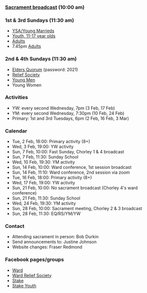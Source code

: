 ### [Sacrament broadcast](http://chorleystake.co.uk/) (10:00 am)

### 1st & 3rd Sundays (11:30 am)

- [YSA/Young Marrieds](https://us04web.zoom.us/j/78148688859?pwd=R081bXMrSC9acGZSZFlXbzZLQ0Yvdz09)
- [Youth, 11-17 year olds](https://zoom.us/my/emily.kirby)
- [Adults](https://us04web.zoom.us/j/4803383936?pwd=eng2SWdTUHhLRHVrdW9QMkJyd3A2UT09)
- 7.45pm [Adults](https://us04web.zoom.us/j/7327053512?pwd=VEtkaDVISHJKK2s3Mnd3WkZlNkU0dz09)

### 2nd & 4th Sundays (11:30 am)

- [Elders Quorum](https://zoom.us/my/lukesteven) (password: 2021)
- [Relief Society](https://us02web.zoom.us/j/7297160428?pwd=MlNsdmswZW9mNys3UU9KMW81MVZ3UT09)
- [Young Men](https://us02web.zoom.us/my/chorley3)
- Young Women

### Activities

- YW: every second Wednesday, 7pm (3 Feb, 17 Feb)
- YM: every second Wednesday, 7:30pm (10 Feb, 24 Feb)
- Primary: 1st and 3rd Tuesdays, 6pm (2 Feb, 16 Feb, 3 Mar)

### Calendar

- Tue, 2 Feb, 18:00: Primary activity (8+)
- Wed, 3 Feb, 19:00: YW activity
- Sun, 7 Feb, 10:00: Fast Sunday, Chorley 1 & 4 broadcast
- Sun, 7 Feb, 11:30: Sunday School
- Wed, 10 Feb, 19:30: YM activity
- Sun, 14 Feb, 10:00: Ward conference, 1st session broadcast
- Sun, 14 Feb, 11:10: Ward conference, 2nd session via zoom
- Tue, 16 Feb, 18:00: Primary activity (8+)
- Wed, 17 Feb, 19:00: YW activity
- Sun, 21 Feb, 10:00: No sacrament broadcast (Chorley 4's ward conference)
- Sun, 21 Feb, 11:30: Sunday School
- Wed, 24 Feb, 19:30: YM activity
- Sun, 28 Feb, 10:00: Sacrament meeting, Chorley 2 & 3 broadcast
- Sun, 28 Feb, 11:30: EQ/RS/YM/YW

### Contact

- Attending sacrament in person: Bob Durkin
- Send announcements to: Justine Johnson
- Website changes: Fraser Redmond

### Facebook pages/groups
- [Ward](https://www.facebook.com/groups/73985005218/)
- [Ward Relief Society](https://www.facebook.com/groups/chorley3RS/)
- [Stake](https://www.facebook.com/ChorleyStake)
- [Stake Youth](https://www.facebook.com/groups/ChorleyStakeYouth/)


